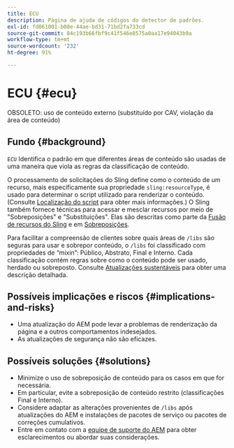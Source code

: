 ```yaml
---
title: ECU
description: Página de ajuda de códigos do detector de padrões.
exl-id: fd061001-b00e-44ae-bd31-71bd2fa733cd
source-git-commit: 84c193b66fbf9c41f546e8575a0aa17e94043b9a
workflow-type: tm+mt
source-wordcount: '232'
ht-degree: 91%

---
```


# ECU {#ecu}

OBSOLETO: uso de conteúdo externo (substituído por CAV, violação da área de conteúdo)

## Fundo {#background}

`ECU`  Identifica o padrão em que diferentes áreas de conteúdo são usadas de uma maneira que viola as regras da classificação de conteúdo.

O processamento de solicitações do Sling define como o conteúdo de um recurso, mais especificamente sua propriedade `sling:resourceType`, é usado para determinar o script utilizado para renderizar o conteúdo. (Consulte [Localização do script](https://experienceleague.adobe.com/pt-br/docs/experience-manager-65/content/implementing/developing/introduction/the-basics#locating-the-script) para obter mais informações.) O Sling também fornece técnicas para acessar e mesclar recursos por meio de &quot;Sobreposições&quot; e &quot;Substituições&quot;. Elas são descritas como parte da [Fusão de recursos do Sling](https://experienceleague.adobe.com/pt-br/docs/experience-manager-65/content/implementing/developing/platform/sling-resource-merger) e em [Sobreposições](https://experienceleague.adobe.com/pt-br/docs/experience-manager-65/content/implementing/developing/platform/overlays).

Para facilitar a compreensão de clientes sobre quais áreas de `/libs` são seguras para usar e sobrepor conteúdo, o `/libs` foi classificado com propriedades de “mixin”: Público, Abstrato, Final e Interno. Cada classificação contém regras sobre como o conteúdo pode ser usado, herdado ou sobreposto. Consulte [Atualizações sustentáveis](https://experienceleague.adobe.com/pt-br/docs/experience-manager-65/content/implementing/deploying/upgrading/sustainable-upgrades) para obter uma descrição detalhada.

## Possíveis implicações e riscos {#implications-and-risks}

* Uma atualização do AEM pode levar a problemas de renderização da página e a outros comportamentos indesejados.
* As atualizações de segurança não são eficazes.

## Possíveis soluções {#solutions}

* Minimize o uso de sobreposição de conteúdo para os casos em que for necessária.
* Em particular, evite a sobreposição de conteúdo restrito (classificações Final e Interno).
* Considere adaptar as alterações provenientes de `/libs` após atualizações do AEM e instalações de pacotes de serviço ou pacotes de correções cumulativos.
* Entre em contato com a [equipe de suporte do AEM](https://helpx.adobe.com/br/enterprise/using/support-for-experience-cloud.html) para obter esclarecimentos ou abordar suas considerações.
